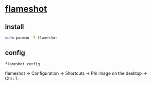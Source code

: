 # [flameshot](https://github.com/flameshot-org/flameshot)

## install

```sh
sudo pacman -S flameshot
```

## config

```sh
flameshot config
```

flameshot → Configuration → Shortcuts → Pin image on the desktop → Ctrl+T.
